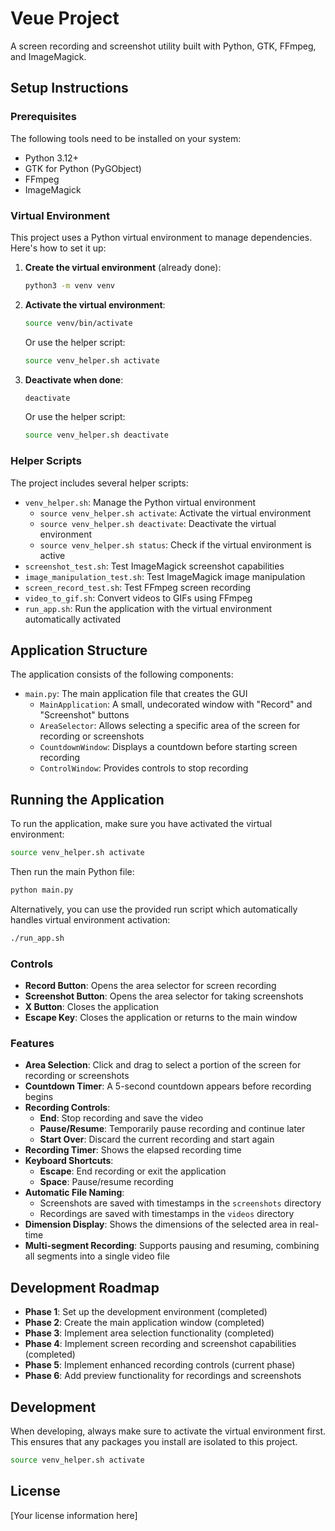 # Veue Project

A screen recording and screenshot utility built with Python, GTK, FFmpeg, and ImageMagick.

## Setup Instructions

### Prerequisites

The following tools need to be installed on your system:

- Python 3.12+
- GTK for Python (PyGObject)
- FFmpeg
- ImageMagick

### Virtual Environment

This project uses a Python virtual environment to manage dependencies. Here's how to set it up:

1. **Create the virtual environment** (already done):
   ```bash
   python3 -m venv venv
   ```

2. **Activate the virtual environment**:
   ```bash
   source venv/bin/activate
   ```
   
   Or use the helper script:
   ```bash
   source venv_helper.sh activate
   ```

3. **Deactivate when done**:
   ```bash
   deactivate
   ```
   
   Or use the helper script:
   ```bash
   source venv_helper.sh deactivate
   ```

### Helper Scripts

The project includes several helper scripts:

- `venv_helper.sh`: Manage the Python virtual environment
  - `source venv_helper.sh activate`: Activate the virtual environment
  - `source venv_helper.sh deactivate`: Deactivate the virtual environment
  - `source venv_helper.sh status`: Check if the virtual environment is active
- `screenshot_test.sh`: Test ImageMagick screenshot capabilities
- `image_manipulation_test.sh`: Test ImageMagick image manipulation
- `screen_record_test.sh`: Test FFmpeg screen recording
- `video_to_gif.sh`: Convert videos to GIFs using FFmpeg
- `run_app.sh`: Run the application with the virtual environment automatically activated

## Application Structure

The application consists of the following components:

- `main.py`: The main application file that creates the GUI
  - `MainApplication`: A small, undecorated window with "Record" and "Screenshot" buttons
  - `AreaSelector`: Allows selecting a specific area of the screen for recording or screenshots
  - `CountdownWindow`: Displays a countdown before starting screen recording
  - `ControlWindow`: Provides controls to stop recording

## Running the Application

To run the application, make sure you have activated the virtual environment:

```bash
source venv_helper.sh activate
```

Then run the main Python file:

```bash
python main.py
```

Alternatively, you can use the provided run script which automatically handles virtual environment activation:

```bash
./run_app.sh
```

### Controls

- **Record Button**: Opens the area selector for screen recording
- **Screenshot Button**: Opens the area selector for taking screenshots
- **X Button**: Closes the application
- **Escape Key**: Closes the application or returns to the main window

### Features

- **Area Selection**: Click and drag to select a portion of the screen for recording or screenshots
- **Countdown Timer**: A 5-second countdown appears before recording begins
- **Recording Controls**: 
  - **End**: Stop recording and save the video
  - **Pause/Resume**: Temporarily pause recording and continue later
  - **Start Over**: Discard the current recording and start again
- **Recording Timer**: Shows the elapsed recording time
- **Keyboard Shortcuts**:
  - **Escape**: End recording or exit the application
  - **Space**: Pause/resume recording
- **Automatic File Naming**: 
  - Screenshots are saved with timestamps in the `screenshots` directory
  - Recordings are saved with timestamps in the `videos` directory
- **Dimension Display**: Shows the dimensions of the selected area in real-time
- **Multi-segment Recording**: Supports pausing and resuming, combining all segments into a single video file

## Development Roadmap

- **Phase 1**: Set up the development environment (completed)
- **Phase 2**: Create the main application window (completed)
- **Phase 3**: Implement area selection functionality (completed)
- **Phase 4**: Implement screen recording and screenshot capabilities (completed)
- **Phase 5**: Implement enhanced recording controls (current phase)
- **Phase 6**: Add preview functionality for recordings and screenshots

## Development

When developing, always make sure to activate the virtual environment first. This ensures that any packages you install are isolated to this project.

```bash
source venv_helper.sh activate
```

## License

[Your license information here] 
